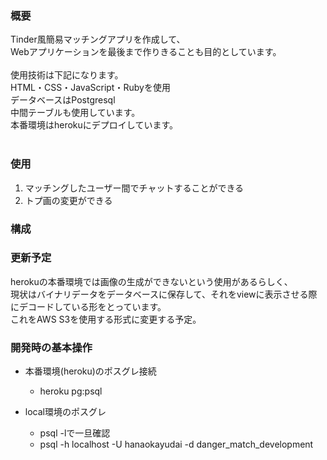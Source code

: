 ### 概要
Tinder風簡易マッチングアプリを作成して、<br>
Webアプリケーションを最後まで作りきることも目的としています。<br>
<br>
使用技術は下記になります。<br>
HTML・CSS・JavaScript・Rubyを使用<br>
データベースはPostgresql<br>
中間テーブルも使用しています。<br>
本番環境はherokuにデプロイしています。<br>
<br>

### 使用
1. マッチングしたユーザー間でチャットすることができる
2. トプ画の変更ができる

### 構成

### 更新予定
herokuの本番環境では画像の生成ができないという使用があるらしく、<br>
現状はバイナリデータをデータベースに保存して、それをviewに表示させる際にデコードしている形をとっています。<br>
これをAWS S3を使用する形式に変更する予定。

### 開発時の基本操作
- 本番環境(heroku)のポスグレ接続
  - heroku pg:psql

- local環境のポスグレ
  - psql -lで一旦確認
  - psql -h localhost -U hanaokayudai -d danger_match_development

